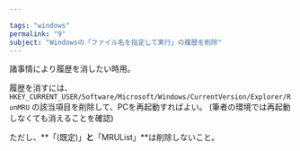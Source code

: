 ```yaml
---

tags: "windows"
permalink: "9"
subject: "Windowsの「ファイル名を指定して実行」の履歴を削除"
---
```


諸事情により履歴を消したい時用。

履歴を消すには、
`HKEY_CURRENT_USER/Software/Microsoft/Windows/CurrentVersion/Explorer/RunMRU`
の該当項目を削除して、PCを再起動すればよい。 
(筆者の環境では再起動しなくても消えることを確認)

ただし、**「(既定)」**と**「MRUList」**は削除しないこと。

